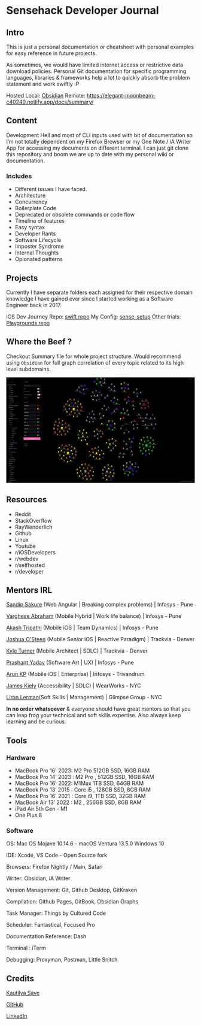 # Sensehack Developer Journal

## Intro

This is just a personal documentation or cheatsheet with personal examples for easy reference in future projects.

As sometimes, we would have limited internet access or restrictive data download policies. Personal Git documentation for specific programming languages, libraries & frameworks help a lot to quickly absorb the problem statement and work swiftly :P

Hosted 
Local: [Obsidian](https://obsidian.md/)
Remote:  https://elegant-moonbeam-c40240.netlify.app/docs/summary/


## Content

Development Hell and most of CLI inputs used with bit of documentation so I’m not totally dependent on my Firefox Browser or my One Note / iA Writer App for accessing my documents on different terminal. I can just git clone this repository and boom we are up to date with my personal wiki or documentation.

### Includes

* Different issues I have faced.
* Architecture
* Concurrency
* Boilerplate Code
* Deprecated or obsolete commands or code flow
* Timeline of features
* Easy syntax
* Developer Rants
* Software Lifecycle
* Imposter Syndrome
* Internal Thoughts
* Opionated patterns

## Projects

Currently I have separate folders each assigned for their respective domain knowledge I have gained ever since I started working as a Software Engineer back in 2017.

iOS Dev Journey Repo: [swift repo](https://github.com/SensehacK/swift)
My Config: [sense-setup](https://github.com/SensehacK/sense-setup)
Other trials: [Playgrounds repo](https://github.com/SensehacK/playgrounds)

## Where the Beef ?

Checkout Summary file for whole project structure. Would recommend using `Obsidian` for full graph correlation of every topic related to its high level subdomains.


![](/assets/obsidian.jpg)



## Resources

* Reddit
* StackOverflow
* RayWenderlich
* Github
* Linux
* Youtube
* r/iOSDevelopers
* r/webdev
* r/selfhosted
* r/developer

## Mentors IRL

[Sandip Sakure](https://www.linkedin.com/in/sandip-sakure-2b880749/) (Web Angular | Breaking complex problems) | Infosys - Pune

[Varghese Abraham](https://www.linkedin.com/in/varghese-abraham-51799928/) (Mobile Hybrid | Work life balance) | Infosys - Pune

[Akash Tripathi](https://www.linkedin.com/in/akashtripathi9/) (Mobile iOS | Team Dynamics) | Infosys - Pune

[Joshua O'Steen](https://www.linkedin.com/in/joshua-osteen/) (Mobile Senior iOS | Reactive Paradigm) | Trackvia - Denver

[Kyle Turner](https://www.linkedin.com/in/kylerturner/) (Mobile Architect | SDLC) | Trackvia - Denver

[Prashant Yadav](https://www.linkedin.com/in/prashant-yadav-09871133/) (Software Art | UX) | Infosys - Pune

[Arun KP](https://www.linkedin.com/in/arunkp88/) (Mobile iOS | Enterprise) | Infosys - Trivandrum

[James Kiely](https://www.linkedin.com/in/james-kiely-aa56b46/) (Accessibility | SDLC) | WearWorks - NYC

[Liron Lerman](https://www.linkedin.com/in/liron-lerman-64051212/)(Soft Skills | Management) | Glimpse Group - NYC

**In no order whatsoever** & everyone should have great mentors so that you can leap frog your technical and soft skills expertise.
Also always keep learning and be curious.

## Tools

### Hardware

- MacBook Pro 16' 2023: M2 Pro 512GB SSD, 16GB RAM
- MacBook Pro 14’ 2023 : M2 Pro , 512GB SSD, 16GB RAM
- MacBook Pro 16' 2022: M1Max 1TB SSD, 64GB RAM
- MacBook Pro 13’ 2015 : Core i5 , 128GB SSD, 8GB RAM
- MacBook Pro 16' 2021 : Core i9, 1TB SSD, 32GB RAM
- MacBook Air 13’ 2022 : M2 , 256GB SSD, 8GB RAM
- iPad Air 5th Gen - M1
- One Plus 8
### Software

OS: 
Mac OS Mojave 10.14.6 - macOS Ventura 13.5.0
Windows 10

IDE: Xcode,
VS Code - Open Source fork

Browsers: Firefox Nightly / Main, Safari 

Writer: Obsidian, iA Writer

Version Management: Git, Github Desktop, GitKraken

Compilation: Github Pages, GitBook, Obsidian Graphs

Task Manager: Things by Cultured Code

Scheduler: Fantastical, Focused Pro

Documentation Reference: Dash

Terminal : iTerm

Debugging: Proxyman, Postman, Little Snitch

## Credits

[Kautilya Save](https://sensehack.github.io/)

[GitHub](https://github.com/SensehacK)

[LinkedIn](https://in.linkedin.com/in/kautilyasave)
